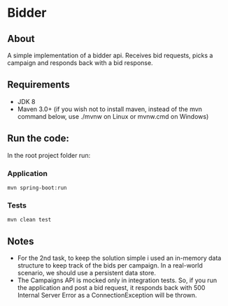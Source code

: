 # Bidder

## About
A simple implementation of a bidder api. Receives bid requests, picks a campaign and responds back with a bid response.

## Requirements
- JDK 8
- Maven 3.0+ (if you wish not to install maven, instead of the mvn command below, use ./mvnw on Linux or mvnw.cmd on Windows)

## Run the code:
In the root project folder run:

### Application

```
mvn spring-boot:run
```

### Tests

```
mvn clean test
```

## Notes
- For the 2nd task, to keep the solution simple i used an in-memory data structure to keep track of the bids per campaign. In a real-world scenario, we should use a persistent data store.
- The Campaigns API is mocked only in integration tests. So, if you run the application and post a bid request, it responds back with 500 Internal Server Error as a ConnectionException will be thrown.



